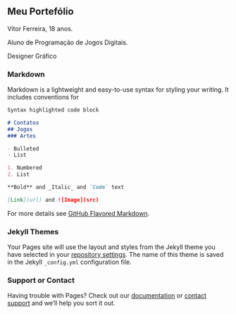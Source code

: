 ## Meu Portefólio

Vitor Ferreira, 18 anos.

Aluno de Programação de Jogos Digitais.

Designer Gráfico

### Markdown

Markdown is a lightweight and easy-to-use syntax for styling your writing. It includes conventions for

```markdown
Syntax highlighted code block

# Contatos
## Jogos
### Artes

- Bulleted
- List

1. Numbered
2. List

**Bold** and _Italic_ and `Code` text

[Link](url) and ![Image](src)
```

For more details see [GitHub Flavored Markdown](https://guides.github.com/features/mastering-markdown/).

### Jekyll Themes

Your Pages site will use the layout and styles from the Jekyll theme you have selected in your [repository settings](https://github.com/vitor77ferreira/vitor77ferreira.github.io/settings). The name of this theme is saved in the Jekyll `_config.yml` configuration file.

### Support or Contact

Having trouble with Pages? Check out our [documentation](https://help.github.com/categories/github-pages-basics/) or [contact support](https://github.com/contact) and we’ll help you sort it out.
